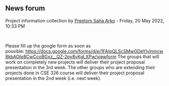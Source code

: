 <h2>News forum</h2><a href="https://moodle.cse.buet.ac.bd/user/view.php?id=1764&course=705"></a>
Project information collection
by <a href="https://moodle.cse.buet.ac.bd/user/view.php?id=1764&course=705">Preetom Saha Arko</a> - Friday, 20 May 2022, 10:33 PM


 

Please fill up the google form as soon as possible: <a href="https://docs.google.com/forms/d/e/1FAIpQLScSMwGDeYIvlnmcw8kbAOIp8CwCcoBGxz__QZ-2py8vKgLXPw/viewform">https://docs.google.com/forms/d/e/1FAIpQLScSMwGDeYIvlnmcw8kbAOIp8CwCcoBGxz__QZ-2py8vKgLXPw/viewform</a> The groups that will work on completely new projects will deliver their project proposal presentation in the 3rd week. The other groups who are extending their projects done in CSE 326 course will deliver their project proposal presentation in the 2nd week (i.e. next week).






